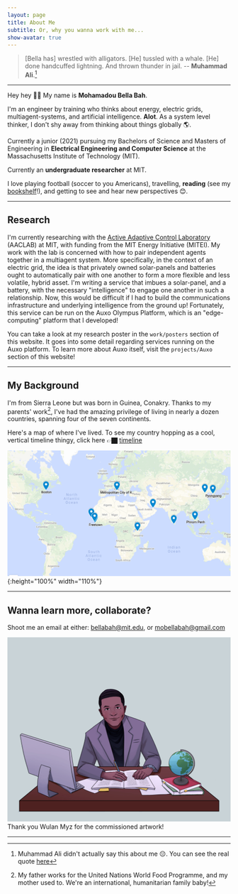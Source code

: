 ```yaml
---
layout: page
title: About Me
subtitle: Or, why you wanna work with me...
show-avatar: true
--- 
```

  
<link href="/../../wave.css" rel="stylesheet" type="text/css" />

> [Bella has] wrestled with alligators. [He] tussled with a whale. [He] done handcuffed lightning. And thrown thunder in jail. -- **Muhammad Ali**.[^1]

---

Hey hey <span class="wave">👋🏿</span> My name is **Mohamadou Bella Bah**.  

I'm an engineer by training who thinks about energy, electric grids, multiagent-systems, and artificial intelligence. **Alot**. As a system level thinker, I don't shy away from thinking about things globally 🌎. 

<p class="about-text">
<span class="fa fa-graduation-cap about-icon"></span>
Currently a junior (2021) pursuing my Bachelors of Science and Masters of Engineering in <strong>Electrical Engineering and Computer Science</strong> at the Massachusetts Institute of Technology (MIT). 
</p>

<p class="about-text">
<span class="fa fa-briefcase about-icon"></span>
Currently an <strong>undergraduate researcher</strong> at MIT.
</p>

<p class="about-text">
<span class="fa fa-heart about-icon"></span>
I love playing football (soccer to you Americans), travelling, <strong>reading</strong> (see my <a href="https://www.bellabah.com/pages/bookshelf">bookshelf</a>!), and getting to see and hear new perspectives 😊.</p>

---

## Research
I'm currently researching with the [Active Adaptive Control Laboratory](http://aaclab.mit.edu) (AACLAB) at MIT, with funding from the MIT Energy Initiative (MITEI). My work with the lab is concerned with how to pair independent agents together in a multiagent system. More specifically, in the context of an electric grid, the idea is that privately owned solar-panels and batteries ought to automatically pair with one another to form a more flexible and less volatile, hybrid asset. I'm writing a service that imbues a solar-panel, and a battery, with the necessary "intelligence" to engage one another in such a relationship. Now, this would be difficult if I had to build the communications infrastructure and underlying intelligence from the ground up! Fortunately, this service can be run on the Auxo Olympus Platform, which is an "edge-computing" platform that I developed! 


You can take a look at my research poster in the `work/posters` section of this website. It goes into some detail regarding services running on the Auxo platform. To learn more about Auxo itself, visit the `projects/Auxo` section of this website! 

---

## My Background

I'm from Sierra Leone but was born in Guinea, Conakry. Thanks to my parents' work[^2], I've had the amazing privilege of living in nearly a dozen countries, spanning four of the seven continents. 

Here's a map of where I've lived. To see my country hopping as a cool, vertical timeline thingy, click here 👉🏿 [timeline](https://www.bellabah.com/pages/timeline/timeline.html)

![image](/img/world_map.png){:height="100%" width="110%"}

---

## Wanna learn more, collaborate? 

Shoot me an email at either: <bellabah@mit.edu>, or <mobellabah@gmail.com>

<img src="/img/desk_bella.png" alt="Sitting at desk">
Thank you Wulan Myz for the commissioned artwork! 

---

[^1]: Muhammad Ali didn't actually say this about me 😔. You can see the real quote [here](https://www.goodreads.com/quotes/440864-i-ve-wrestled-with-alligators-i-ve-tussled-with-a-whale-i)
[^2]: My father works for the United Nations World Food Programme, and my mother used to. We're an international, humanitarian family baby!